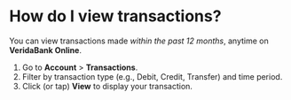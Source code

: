 # How do I view transactions?

You can view transactions made *within the past 12 months*, anytime on **VeridaBank Online**.

1.	Go to **Account** > **Transactions**.
2.	Filter by transaction type (e.g., Debit, Credit, Transfer) and time period.
3.	Click (or tap) **View** to display your transaction.

